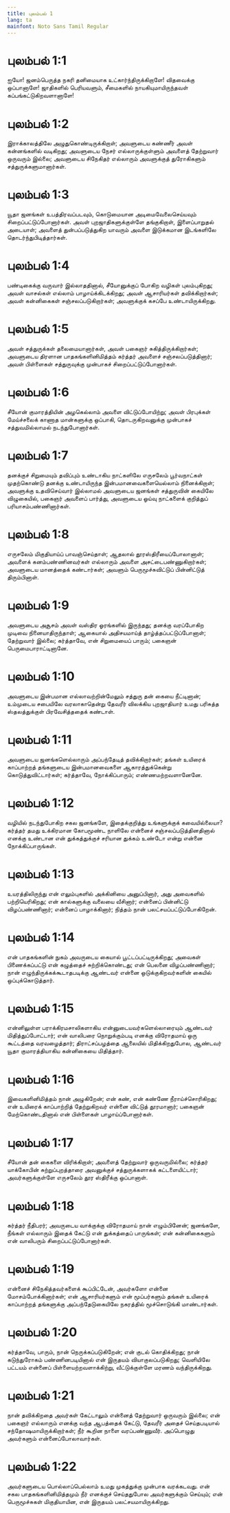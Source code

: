 ```yaml
---
title: புலம்பல் 1
lang: ta
mainfont: Noto Sans Tamil Regular
---
```


# புலம்பல் 1:1

ஐயோ! ஜனம்பெருத்த நகரி தனிமையாக உட்கார்ந்திருக்கிறாளே! விதவைக்கு ஒப்பானாளே! ஜாதிகளில் பெரியவளும், சீமைகளில் நாயகியுமாயிருந்தவள் கப்பங்கட்டுகிறவளானாளே!

# புலம்பல் 1:2

இராக்காலத்திலே அழுதுகொண்டிருக்கிறாள்; அவளுடைய கண்ணீர் அவள் கன்னங்களில் வடிகிறது; அவளுடைய நேசர் எல்லாருக்குள்ளும் அவளைத் தேற்றுவார் ஒருவரும் இல்லை; அவளுடைய சிநேகிதர் எல்லாரும் அவளுக்குத் துரோகிகளும் சத்துருக்களுமானார்கள்.

# புலம்பல் 1:3

யூதா ஜனங்கள் உபத்திரவப்படவும், கொடுமையான அடிமைவேலைசெய்யவும் சிறைப்பட்டுப்போனார்கள். அவள் புறஜாதிகளுக்குள்ளே தங்குகிறாள், இளைப்பாறுதல் அடையாள்; அவளைத் துன்பப்படுத்துகிற யாவரும் அவளை இடுக்கமான இடங்களிலே தொடர்ந்துபிடித்தார்கள்.

# புலம்பல் 1:4

பண்டிகைக்கு வருவார் இல்லாததினால், சீயோனுக்குப் போகிற வழிகள் புலம்புகிறது; அவள் வாசல்கள் எல்லாம் பாழாய்க்கிடக்கிறது; அவள் ஆசாரியர்கள் தவிக்கிறார்கள்; அவள் கன்னிகைகள் சஞ்சலப்படுகிறார்கள்; அவளுக்குக் கசப்பே உண்டாயிருக்கிறது.

# புலம்பல் 1:5

அவள் சத்துருக்கள் தலைமையானார்கள், அவள் பகைஞர் சுகித்திருக்கிறார்கள்; அவளுடைய திரளான பாதகங்களினிமித்தம் கர்த்தர் அவளைச் சஞ்சலப்படுத்தினார்; அவள் பிள்ளைகள் சத்துருவுக்கு முன்பாகச் சிறைப்பட்டுப்போனார்கள்.

# புலம்பல் 1:6

சீயோன் குமாரத்தியின் அழகெல்லாம் அவளை விட்டுப்போயிற்று; அவள் பிரபுக்கள் மேய்ச்சலைக் காணாத மான்களுக்கு ஒப்பாகி, தொடருகிறவனுக்கு முன்பாகச் சத்துவமில்லாமல் நடந்துபோனார்கள்.

# புலம்பல் 1:7

தனக்குச் சிறுமையும் தவிப்பும் உண்டாகிய நாட்களிலே எருசலேம் பூர்வநாட்கள் முதற்கொண்டு தனக்கு உண்டாயிருந்த இன்பமானவைகளையெல்லாம் நினைக்கிறாள்; அவளுக்கு உதவிசெய்வார் இல்லாமல் அவளுடைய ஜனங்கள் சத்துருவின் கையிலே விழுகையில், பகைஞர் அவளைப் பார்த்து, அவளுடைய ஓய்வு நாட்களைக் குறித்துப் பரியாசம்பண்ணினார்கள்.

# புலம்பல் 1:8

எருசலேம் மிகுதியாய்ப் பாவஞ்செய்தாள்; ஆதலால் தூரஸ்திரீயைப்போலானாள்; அவளைக் கனம்பண்ணினவர்கள் எல்லாரும் அவளை அசட்டைபண்ணுகிறார்கள்; அவளுடைய மானத்தைக் கண்டார்கள்; அவளும் பெருமூச்சுவிட்டுப் பின்னிட்டுத் திரும்பினாள்.

# புலம்பல் 1:9

அவளுடைய அசூசம் அவள் வஸ்திர ஓரங்களில் இருந்தது; தனக்கு வரப்போகிற முடிவை நினையாதிருந்தாள்; ஆகையால் அதிசயமாய்த் தாழ்த்தப்பட்டுப்போனாள்; தேற்றுவார் இல்லை; கர்த்தாவே, என் சிறுமையைப் பாரும்; பகைஞன் பெருமைபாராட்டினானே.

# புலம்பல் 1:10

அவளுடைய இன்பமான எல்லாவற்றின்மேலும் சத்துரு தன் கையை நீட்டினான்; உம்முடைய சபையிலே வரலாகாதென்று தேவரீர் விலக்கிய புறஜாதியார் உமது பரிசுத்த ஸ்தலத்துக்குள் பிரவேசித்ததைக் கண்டாள்.

# புலம்பல் 1:11

அவளுடைய ஜனங்களெல்லாரும் அப்பந்தேடித் தவிக்கிறார்கள்; தங்கள் உயிரைக் காப்பாற்றத் தங்களுடைய இன்பமானவைகளை ஆகாரத்துக்கென்று கொடுத்துவிட்டார்கள்; கர்த்தாவே, நோக்கிப்பாரும்; எண்ணமற்றவளானேனே.

# புலம்பல் 1:12

வழியில் நடந்துபோகிற சகல ஜனங்களே, இதைக்குறித்து உங்களுக்குக் கவையில்லையா? கர்த்தர் தமது உக்கிரமான கோபமூண்ட நாளிலே என்னைச் சஞ்சலப்படுத்தினதினால் எனக்கு உண்டான என் துக்கத்துக்குச் சரியான துக்கம் உண்டோ என்று என்னை நோக்கிப்பாருங்கள்.

# புலம்பல் 1:13

உயரத்திலிருந்து என் எலும்புகளில் அக்கினியை அனுப்பினார், அது அவைகளில் பற்றியெரிகிறது; என் கால்களுக்கு வலையை வீசினார்; என்னைப் பின்னிட்டு விழப்பண்ணினார்; என்னைப் பாழாக்கினார்; நித்தம் நான் பலட்சயப்பட்டுப்போகிறேன்.

# புலம்பல் 1:14

என் பாதகங்களின் நுகம் அவருடைய கையால் பூட்டப்பட்டிருக்கிறது; அவைகள் பிணைக்கப்பட்டு என் கழுத்தைச் சுற்றிக்கொண்டது; என் பெலனை விழப்பண்ணினார்; நான் எழுந்திருக்கக்கூடாதபடிக்கு ஆண்டவர் என்னை ஒடுக்குகிறவர்களின் கையில் ஒப்புக்கொடுத்தார்.

# புலம்பல் 1:15

என்னிலுள்ள பராக்கிரமசாலிகளாகிய என்னுடையவர்களெல்லாரையும் ஆண்டவர் மிதித்துப்போட்டார்; என் வாலிபரை நொறுக்கும்படி எனக்கு விரோதமாய் ஒரு கூட்டத்தை வரவழைத்தார்; திராட்சப்பழத்தை ஆலையில் மிதிக்கிறதுபோல, ஆண்டவர் யூதா குமாரத்தியாகிய கன்னிகையை மிதித்தார்.

# புலம்பல் 1:16

இவைகளினிமித்தம் நான் அழுகிறேன்; என் கண், என் கண்ணே நீராய்ச்சொரிகிறது; என் உயிரைக் காப்பாற்றித் தேற்றுகிறவர் என்னை விட்டுத் தூரமானார்; பகைஞன் மேற்கொண்டதினால் என் பிள்ளைகள் பாழாய்ப்போனார்கள்.

# புலம்பல் 1:17

சீயோன் தன் கைகளை விரிக்கிறாள்; அவளைத் தேற்றுவார் ஒருவருமில்லை; கர்த்தர் யாக்கோபின் சுற்றுப்புறத்தாரை அவனுக்குச் சத்துருக்களாகக் கட்டளையிட்டார்; அவர்களுக்குள்ளே எருசலேம் தூர ஸ்திரீக்கு ஒப்பானாள்.

# புலம்பல் 1:18

கர்த்தர் நீதிபரர்; அவருடைய வாக்குக்கு விரோதமாய் நான் எழும்பினேன்; ஜனங்களே, நீங்கள் எல்லாரும் இதைக் கேட்டு என் துக்கத்தைப் பாருங்கள்; என் கன்னிகைகளும் என் வாலிபரும் சிறைப்பட்டுப்போனார்கள்.

# புலம்பல் 1:19

என்னைச் சிநேகித்தவர்களைக் கூப்பிட்டேன், அவர்களோ என்னை மோசம்போக்கினார்கள்; என் ஆசாரியர்களும் என் மூப்பர்களும் தங்கள் உயிரைக் காப்பாற்றத் தங்களுக்கு அப்பந்தேடுகையிலே நகரத்தில் மூச்சொடுங்கி மாண்டார்கள்.

# புலம்பல் 1:20

கர்த்தாவே, பாரும், நான் நெருக்கப்படுகிறேன்; என் குடல் கொதிக்கிறது; நான் கடுந்துரோகம் பண்ணினபடியினால் என் இருதயம் வியாகுலப்படுகிறது; வெளியிலே பட்டயம் என்னைப் பிள்ளையற்றவளாக்கிற்று, வீட்டுக்குள்ளே மரணம் வந்திருக்கிறது.

# புலம்பல் 1:21

நான் தவிக்கிறதை அவர்கள் கேட்டாலும் என்னைத் தேற்றுவார் ஒருவரும் இல்லை; என் பகைஞர் எல்லாரும் எனக்கு வந்த ஆபத்தைக் கேட்டு, தேவரீர் அதைச் செய்தபடியால் சந்தோஷமாயிருக்கிறார்கள்; நீர் கூறின நாளை வரப்பண்ணுவீர். அப்பொழுது அவர்களும் என்னைப்போலாவார்கள்.

# புலம்பல் 1:22

அவர்களுடைய பொல்லாப்பெல்லாம் உமது முகத்துக்கு முன்பாக வரக்கடவது. என் சகல பாதகங்களினிமித்தமும் நீர் எனக்குச் செய்ததுபோல அவர்களுக்கும் செய்யும்; என் பெருமூச்சுகள் மிகுதியாயின, என் இருதயம் பலட்சயமாயிருக்கிறது.

